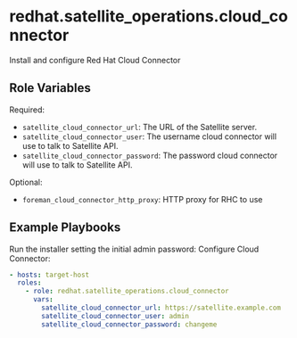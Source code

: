 redhat.satellite_operations.cloud_connector
=====================================

Install and configure Red Hat Cloud Connector

Role Variables
--------------

Required:

- `satellite_cloud_connector_url`: The URL of the Satellite server.
- `satellite_cloud_connector_user`: The username cloud connector will use to talk to Satellite API.
- `satellite_cloud_connector_password`: The password cloud connector will use to talk to Satellite API.

Optional:

- `foreman_cloud_connector_http_proxy`: HTTP proxy for RHC to use

Example Playbooks
-----------------

Run the installer setting the initial admin password:
Configure Cloud Connector:

```yaml
- hosts: target-host
  roles:
    - role: redhat.satellite_operations.cloud_connector
      vars:
        satellite_cloud_connector_url: https://satellite.example.com
        satellite_cloud_connector_user: admin
        satellite_cloud_connector_password: changeme
```
